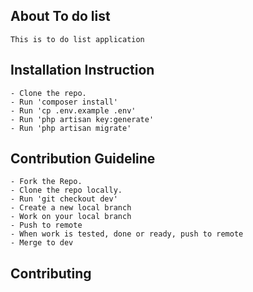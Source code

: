 ## About To do list

	This is to do list application


## Installation Instruction

	- Clone the repo.
	- Run 'composer install'
	- Run 'cp .env.example .env'
	- Run 'php artisan key:generate'
	- Run 'php artisan migrate'


## Contribution Guideline

	- Fork the Repo.
	- Clone the repo locally.
	- Run 'git checkout dev'
	- Create a new local branch
	- Work on your local branch
	- Push to remote
	- When work is tested, done or ready, push to remote
	- Merge to dev



## Contributing
